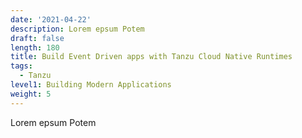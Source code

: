 ```yaml
---
date: '2021-04-22'
description: Lorem epsum Potem
draft: false
length: 180
title: Build Event Driven apps with Tanzu Cloud Native Runtimes
tags:
  - Tanzu
level1: Building Modern Applications
weight: 5
---
```


Lorem epsum Potem

